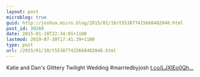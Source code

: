 ```yaml
---
layout: post
microblog: true
guid: http://joshua.micro.blog/2015/01/10/t553877415668482048.html
post_id: 39269
date: 2015-01-10T22:34:01+1100
lastmod: 2019-07-30T17:41:39+1100
type: post
url: /2015/01/10/t553877415668482048.html
---
```

Katie and Dan's Glittery Twilight Wedding #marriedbyjosh [t.co/LJXlEo0Qh...](http://t.co/LJXlEo0Qhq)
